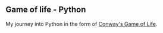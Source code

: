 ## Game of life - Python

My journey into Python in the form of [Conway's Game of Life](https://en.wikipedia.org/wiki/Conway%27s_Game_of_Life).
